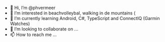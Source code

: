 - 👋 Hi, I’m @phvermeer
- 👀 I’m interested in beachvolleybal, walking in de mountains (
- 🌱 I’m currently learning Android, C#, TypeScript and ConnectIQ (Garmin Watches)
- 💞️ I’m looking to collaborate on ...
- 📫 How to reach me ...

<!---
phvermeer/phvermeer is a ✨ special ✨ repository because its `README.md` (this file) appears on your GitHub profile.
You can click the Preview link to take a look at your changes.
--->
